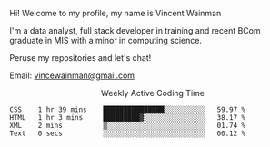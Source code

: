 Hi! Welcome to my profile, my name is Vincent Wainman

I'm a data analyst, full stack developer in training and recent BCom graduate in MIS with a minor in computing science. 

Peruse my repositories and let's chat!

Email: vincewainman@gmail.com

<p align="center"> Weekly Active Coding Time </p>
<!--START_SECTION:waka-->

```text
CSS    1 hr 39 mins    ███████████████░░░░░░░░░░   59.97 %
HTML   1 hr 3 mins     █████████▓░░░░░░░░░░░░░░░   38.17 %
XML    2 mins          ▒░░░░░░░░░░░░░░░░░░░░░░░░   01.74 %
Text   0 secs          ░░░░░░░░░░░░░░░░░░░░░░░░░   00.12 %
```

<!--END_SECTION:waka-->

